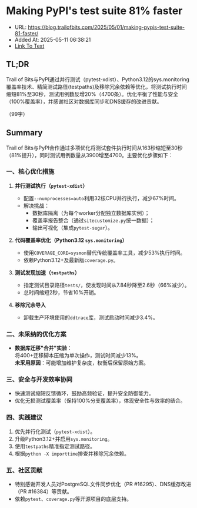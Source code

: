 # Making PyPI's test suite 81% faster
- URL: https://blog.trailofbits.com/2025/05/01/making-pypis-test-suite-81-faster/
- Added At: 2025-05-11 06:38:21
- [Link To Text](2025-05-11-making-pypi's-test-suite-81%-faster_raw.md)

## TL;DR


Trail of Bits与PyPI通过并行测试（pytest-xdist）、Python3.12的sys.monitoring覆盖率技术、精简测试路径(testpaths)及移除冗余依赖等优化，将测试执行时间缩短81%至30秒，测试用例数反增20%（4700条）。优化平衡了性能与安全（100%覆盖率），并感谢社区对数据库同步和DNS缓存的改进贡献。  

（99字）

## Summary


Trail of Bits与PyPI合作通过多项优化将测试套件执行时间从163秒缩短至30秒（81%提升），同时测试用例数量从3900增至4700。主要优化步骤如下：

### 一、核心优化措施
1. **并行测试执行（`pytest-xdist`）**  
   - 配置`--numprocesses=auto`利用32核CPU并行执行，减少67%时间。  
   - 解决挑战：  
     - 数据库隔离（为每个worker分配独立数据库实例）；  
     - 覆盖率报告整合（通过`sitecustomize.py`统一数据）；  
     - 输出可视化（集成`pytest-sugar`）。

2. **代码覆盖率优化（Python3.12 `sys.monitoring`）**  
   - 使用`COVERAGE_CORE=sysmon`替代传统覆盖率工具，减少53%执行时间。  
   - 依赖Python3.12+及最新版`coverage.py`。

3. **测试发现加速（`testpaths`）**  
   - 指定测试目录路径`tests/`，使发现时间从7.84秒降至2.6秒（66%减少）。  
   - 总时间缩短2秒，节省10%开销。

4. **移除冗余导入**  
   - 卸载生产环境使用的`ddtrace`库，测试启动时间减少3.4%。

### 二、未采纳的优化方案  
- **数据库迁移"合并"实验**：  
  将400+迁移脚本压缩为单次操作，测试时间减少13%。  
  **未采用原因**：可能增加维护复杂度，权衡后保留原始方案。

### 三、安全与开发效率协同  
- 快速测试缩短反馈循环，鼓励高频验证，提升安全防御能力。  
- 优化无损测试覆盖率（保持100%分支覆盖率），体现安全性与效率的结合。

### 四、实践建议  
1. 优先并行化测试（`pytest-xdist`）。  
2. 升级Python3.12+并启用`sys.monitoring`。  
3. 使用`testpaths`精准指定测试路径。  
4. 根据`python -X importtime`排查并移除冗余依赖。

### 五、社区贡献  
- 特别感谢开发人员对PostgreSQL文件同步优化（PR #16295）、DNS缓存改进（PR #16384）等贡献。  
- 依赖`pytest`、`coverage.py`等开源项目的底层支持。

